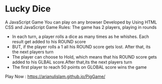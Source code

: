 # Lucky Dice
A JavaScript Game You can play  on any browser Developed by Using HTML CSS and JavaScript
Game Rules:
The game has 2 players, playing in rounds
- In each turn, a player rolls a dice as many times as he whishes. Each result get added to his ROUND score
- BUT, if the player rolls a 1 all his ROUND score gets lost. After that, its the next players turn
- The player can choose to Hold, which means that his ROUND score gets added to his GLBAL score.After that,its the next players turn
- The first player to reach 50 points on GLOBAL score wins the game

Play Now : https://arianulislam.github.io/PigGame/
